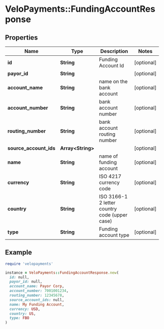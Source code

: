 # VeloPayments::FundingAccountResponse

## Properties

| Name | Type | Description | Notes |
| ---- | ---- | ----------- | ----- |
| **id** | **String** | Funding Account Id | [optional] |
| **payor_id** | **String** |  | [optional] |
| **account_name** | **String** | name on the bank account | [optional] |
| **account_number** | **String** | bank account number | [optional] |
| **routing_number** | **String** | bank account routing number | [optional] |
| **source_account_ids** | **Array&lt;String&gt;** |  | [optional] |
| **name** | **String** | name of funding account | [optional] |
| **currency** | **String** | ISO 4217 currency code | [optional] |
| **country** | **String** | ISO 3166-1 2 letter country code (upper case) | [optional] |
| **type** | **String** | Funding account type | [optional] |

## Example

```ruby
require 'velopayments'

instance = VeloPayments::FundingAccountResponse.new(
  id: null,
  payor_id: null,
  account_name: Payor Corp,
  account_number: 7001001234,
  routing_number: 12345678,
  source_account_ids: null,
  name: My Funding Account,
  currency: USD,
  country: US,
  type: FBO
)
```

